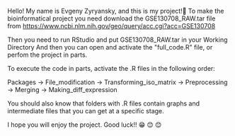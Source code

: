 Hello! My name is Evgeny Zyryansky, and this is my project!🙂
To make the bioinformatical project you need download the GSE130708_RAW.tar file from https://www.ncbi.nlm.nih.gov/geo/query/acc.cgi?acc=GSE130708

Then you need to run RStudio and put GSE130708_RAW.tar in your Working Directory
And then you can open and activate the "full_code.R" file, or perfom the project in parts.

To execute the code in parts, activate the .R files in the following order: 

Packages -> File_modification -> Transforming_iso_matrix -> Preprocessing ->
Merging -> Making_diff_expression

You should also know that folders with .R files contain graphs and intermediate files that you can get at a specific stage.

I hope you will enjoy the project. Good luck!! 😁 😊 😊
